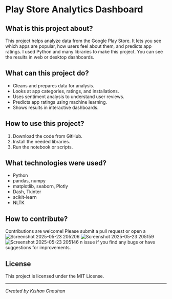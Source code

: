 # Play Store Analytics Dashboard

## What is this project about?
This project helps analyze data from the Google Play Store. It lets you see which apps are popular, how users feel about them, and predicts app ratings. I used Python and many libraries to make this project. You can see the results in web or desktop dashboards.

## What can this project do?
- Cleans and prepares data for analysis.
- Looks at app categories, ratings, and installations.
- Uses sentiment analysis to understand user reviews.
- Predicts app ratings using machine learning.
- Shows results in interactive dashboards.

## How to use this project?
1. Download the code from GitHub.
2. Install the needed libraries.
3. Run the notebook or scripts.

## What technologies were used?
- Python
- pandas, numpy
- matplotlib, seaborn, Plotly
- Dash, Tkinter
- scikit-learn
- NLTK

## How to contribute?
Contributions are welcome! Please submit a pull request or open a![Screenshot 2025-05-23 205206](https://github.com/user-attachments/assets/b839d5ac-5197-49a1-84c4-e233d0bb4e18)
![Screenshot 2025-05-23 205159](https://github.com/user-attachments/assets/78de39ec-dc0e-4556-8c2c-e9c5b12ce56b)
![Screenshot 2025-05-23 205146](https://github.com/user-attachments/assets/d4b3dd63-51d3-4614-a22c-9551c07fbc82)
n issue if you find any bugs or have suggestions for improvements.

## License
This project is licensed under the MIT License.

---

*Created by Kishan Chauhan*

